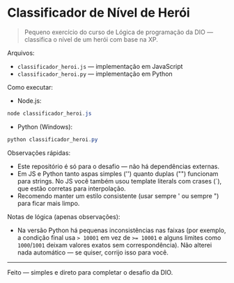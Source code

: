 
# Classificador de Nível de Herói

> Pequeno exercício do curso de Lógica de programação da DIO — classifica o nível de um herói com base na XP.

Arquivos:

- `classificador_heroi.js` — implementação em JavaScript
- `classificador_heroi.py` — implementação em Python

Como executar:

- Node.js:

```powershell
node classificador_heroi.js
```

- Python (Windows):

```powershell
python classificador_heroi.py
```

Observações rápidas:

- Este repositório é só para o desafio — não há dependências externas.
- Em JS e Python tanto aspas simples ('') quanto duplas ("") funcionam para strings. No JS você também usou template literals com crases (`), que estão corretas para interpolação.
- Recomendo manter um estilo consistente (usar sempre ' ou sempre ") para ficar mais limpo.

Notas de lógica (apenas observações):

- Na versão Python há pequenas inconsistências nas faixas (por exemplo, a condição final usa `> 10001` em vez de `>= 10001` e alguns limites como `1000`/`1001` deixam valores exatos sem correspondência). Não alterei nada automático — se quiser, corrijo isso para você.

---

Feito — simples e direto para completar o desafio da DIO.

